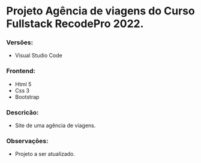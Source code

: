 # Projeto Agência de viagens do Curso Fullstack RecodePro 2022.

### Versões:
+ Visual Studio Code

### Frontend:
+ Html 5
+ Css 3
+ Bootstrap

### Descricão:
+ Site de uma agência de viagens. 

### Observações:
+ Projeto a ser atualizado.
